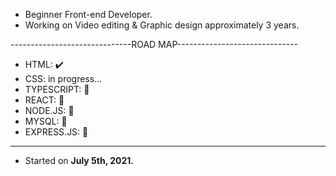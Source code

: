 - Beginner Front-end Developer.
- Working on Video editing & Graphic design approximately 3 years.

------------------------------ROAD MAP------------------------------

- HTML: ✔️
- CSS: in progress...
- TYPESCRIPT: 💬
- REACT: 💬
- NODE.JS: 💬
- MYSQL: 💬
- EXPRESS.JS: 💬

--------------------------------------------------------------------

- Started on <b>July 5th, 2021.<b>



